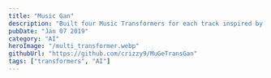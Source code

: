 ```yaml
---
title: "Music Gan"
description: "Built four Music Transformers for each track inspired by Google Magenta and applied Global Multi Headed Attention allowing all decoders to attend over all encoders from all Transformers modifying the traditional architecture of a Transformer Network"
pubDate: "Jan 07 2019"
category: "AI"
heroImage: "/multi_transformer.webp"
githubUrl: "https://github.com/crizzy9/MuGeTransGan"
tags: ["transformers", "AI"]
---
```

